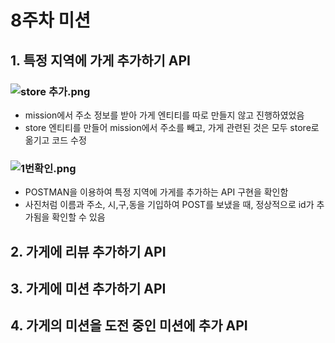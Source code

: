 # 8주차 미션

## 1. 특정 지역에 가게 추가하기 API
### ![store 추가.png](../../../../Users/%EB%B0%95%EC%9D%80%EC%84%9C/Documents/%EC%B9%B4%EC%B9%B4%EC%98%A4%ED%86%A1%20%EB%B0%9B%EC%9D%80%20%ED%8C%8C%EC%9D%BC/store%20%EC%B6%94%EA%B0%80.png)
- mission에서 주소 정보를 받아 가게 엔티티를 따로 만들지 않고 진행하였었음
- store 엔티티를 만들어 mission에서 주소를 빼고, 가게 관련된 것은 모두 store로 옮기고 코드 수정

### ![1번확인.png](../../../../Users/%EB%B0%95%EC%9D%80%EC%84%9C/Documents/%EC%B9%B4%EC%B9%B4%EC%98%A4%ED%86%A1%20%EB%B0%9B%EC%9D%80%20%ED%8C%8C%EC%9D%BC/1%EB%B2%88%ED%99%95%EC%9D%B8.png)
- POSTMAN을 이용하여 특정 지역에 가게를 추가하는 API 구현을 확인함
- 사진처럼 이름과 주소, 시,구,동을 기입하여 POST를 보냈을 때, 정상적으로 id가 추가됨을 확인할 수 있음


## 2. 가게에 리뷰 추가하기 API


## 3. 가게에 미션 추가하기 API


## 4. 가게의 미션을 도전 중인 미션에 추가 API 

